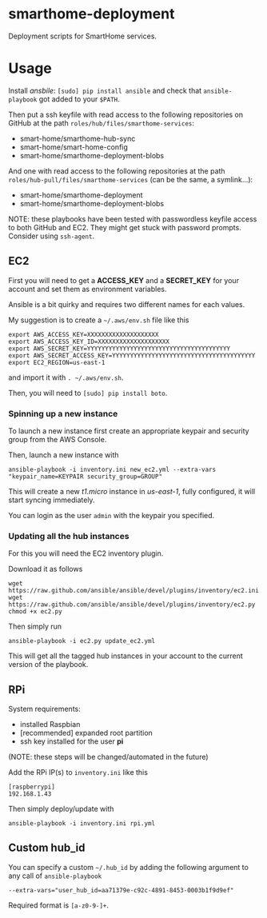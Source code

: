smarthome-deployment
====================

Deployment scripts for SmartHome services.

# Usage

Install *ansbile*: `[sudo] pip install ansible` and check that `ansible-playbook` got added to your `$PATH`.

Then put a ssh keyfile with read access to the following repositories on GitHub at the path `roles/hub/files/smarthome-services`:

* smart-home/smarthome-hub-sync
* smart-home/smart-home-config
* smart-home/smarthome-deployment-blobs

And one with read access to the following repositories at the path `roles/hub-pull/files/smarthome-services` (can be the same, a symlink...):

* smart-home/smarthome-deployment
* smart-home/smarthome-deployment-blobs

NOTE: these playbooks have been tested with passwordless keyfile access to both GitHub and EC2. They might get stuck with password prompts. Consider using `ssh-agent`.

## EC2

First you will need to get a **ACCESS_KEY** and a **SECRET_KEY** for your account and set them as environment variables.

Ansible is a bit quirky and requires two different names for each values.

My suggestion is to create a `~/.aws/env.sh` file like this

```
export AWS_ACCESS_KEY=XXXXXXXXXXXXXXXXXXXX
export AWS_ACCESS_KEY_ID=XXXXXXXXXXXXXXXXXXXX
export AWS_SECRET_KEY=YYYYYYYYYYYYYYYYYYYYYYYYYYYYYYYYYYYYYYYY
export AWS_SECRET_ACCESS_KEY=YYYYYYYYYYYYYYYYYYYYYYYYYYYYYYYYYYYYYYYY
export EC2_REGION=us-east-1
```

and import it with `. ~/.aws/env.sh`.

Then, you will need to `[sudo] pip install boto`.

### Spinning up a new instance

To launch a new instance first create an appropriate keypair and security group from the AWS Console.

Then, launch a new instance with

```
ansible-playbook -i inventory.ini new_ec2.yml --extra-vars "keypair_name=KEYPAIR security_group=GROUP"
```

This will create a new *t1.micro* instance in *us-east-1*, fully configured, it will start syncing immediately.

You can login as the user `admin` with the keypair you specified.

### Updating all the hub instances

For this you will need the EC2 inventory plugin.

Download it as follows

```
wget https://raw.github.com/ansible/ansible/devel/plugins/inventory/ec2.ini
wget https://raw.github.com/ansible/ansible/devel/plugins/inventory/ec2.py
chmod +x ec2.py
```

Then simply run

```
ansible-playbook -i ec2.py update_ec2.yml
```

This will get all the tagged hub instances in your account to the current version of the playbook.

## RPi

System requirements:

* installed Raspbian
* [recommended] expanded root partition
* ssh key installed for the user **pi**

(NOTE: these steps will be changed/automated in the future)

Add the RPi IP(s) to `inventory.ini` like this

```
[raspberrypi]
192.168.1.43
```

Then simply deploy/update with

```
ansible-playbook -i inventory.ini rpi.yml
```

## Custom hub_id

You can specify a custom `~/.hub_id` by adding the following argument to any call of `ansible-playbook`

```
--extra-vars="user_hub_id=aa71379e-c92c-4891-8453-0003b1f9d9ef"
```

Required format is `[a-z0-9-]+`.
